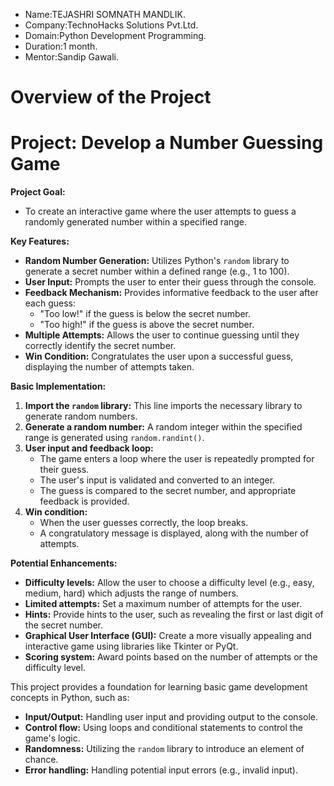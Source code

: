* Name:TEJASHRI SOMNATH MANDLIK.
* Company:TechnoHacks Solutions Pvt.Ltd.
* Domain:Python Development Programming.
* Duration:1 month.
* Mentor:Sandip Gawali.

# Overview of the Project
# Project: Develop a Number Guessing Game

**Project Goal:**

* To create an interactive game where the user attempts to guess a randomly generated number within a specified range.

**Key Features:**

* **Random Number Generation:** Utilizes Python's `random` library to generate a secret number within a defined range (e.g., 1 to 100).
* **User Input:** Prompts the user to enter their guess through the console.
* **Feedback Mechanism:** Provides informative feedback to the user after each guess:
    * "Too low!" if the guess is below the secret number.
    * "Too high!" if the guess is above the secret number.
* **Multiple Attempts:** Allows the user to continue guessing until they correctly identify the secret number.
* **Win Condition:** Congratulates the user upon a successful guess, displaying the number of attempts taken.

**Basic Implementation:**

1. **Import the `random` library:** This line imports the necessary library to generate random numbers.
2. **Generate a random number:** A random integer within the specified range is generated using `random.randint()`.
3. **User input and feedback loop:**
   - The game enters a loop where the user is repeatedly prompted for their guess.
   - The user's input is validated and converted to an integer.
   - The guess is compared to the secret number, and appropriate feedback is provided.
4. **Win condition:** 
   - When the user guesses correctly, the loop breaks.
   - A congratulatory message is displayed, along with the number of attempts.

**Potential Enhancements:**

* **Difficulty levels:** Allow the user to choose a difficulty level (e.g., easy, medium, hard) which adjusts the range of numbers.
* **Limited attempts:** Set a maximum number of attempts for the user.
* **Hints:** Provide hints to the user, such as revealing the first or last digit of the secret number.
* **Graphical User Interface (GUI):** Create a more visually appealing and interactive game using libraries like Tkinter or PyQt.
* **Scoring system:** Award points based on the number of attempts or the difficulty level.

This project provides a foundation for learning basic game development concepts in Python, such as:

* **Input/Output:** Handling user input and providing output to the console.
* **Control flow:** Using loops and conditional statements to control the game's logic.
* **Randomness:** Utilizing the `random` library to introduce an element of chance.
* **Error handling:** Handling potential input errors (e.g., invalid input).


